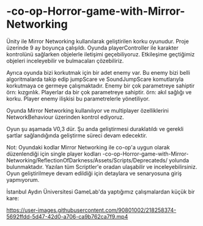 # -co-op-Horror-game-with-Mirror-Networking

Ünity ile Mirror Networking kullanılarak geliştirilen korku oyunudur. Proje üzerinde 9 ay boyunça çalışıldı. Oyunda playerController ile karakter kontrolünü sağlarken objelerle iletişimi geçebiliyoruz. Etkileşime geçtiğimiz objeleri inceleyebilir ve bulmacaları çözebiliriz. 

Ayrıca oyunda bizi korkutmak için bir adet enemy var. Bu enemy bizi belli algoritmalarda takip edip jumpScare ve SoundJumpScare komutlarıyla korkutmaya ce germeye çalışmaktadır. Enemy bir çok parametreye sahiptir örn: kızgınlık. Playerlar da bir çok parametreye sahiptir. örn: akıl sağlığı ve korku. Player enemy ilişkisi bu parametrelerle yönetiliyor.

Oyunda Mirror Networking kullanılıyor ve multiplayer özelliklerini NetworkBehaviour üzerinden kontrol ediyoruz. 

Oyun şu aşamada V0,3 dür. Şu anda geliştirmesi duraklatıldı ve gerekli şartlar sağlandığında geliştirme süreci devam edecektir.


Not: Oyundaki kodlar Mirror Networking ile co-op'a uygun olarak düzenlendiği için single player kodları -co-op-Horror-game-with-Mirror-Networking/ReflectionOfDarkness/Assets/Scripts/Deprecateds/ yolunda bulunmaktadır. Yazılan tüm Scriptler'e oradan ulaşabilir ve inceleyebilirsiniz. Oyun geliştirilmeye devam edildiği için detaylara ve senaryosuna giriş yapmıyorum.

İstanbul Aydın Üniversitesi GameLab'da yaptığımız çalışmalardan küçük bir kare:

https://user-images.githubusercontent.com/90801002/218258374-5692ffdd-5d47-42d0-a706-ca9b762ca7f9.mp4




